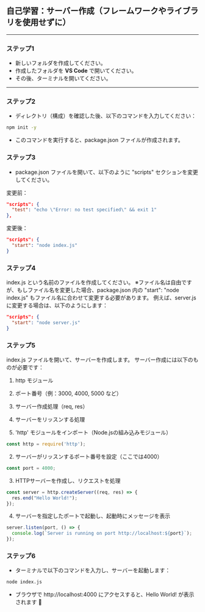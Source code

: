## 自己学習：サーバー作成（フレームワークやライブラリを使用せずに）

---

### ステップ1

- 新しいフォルダを作成してください。  
- 作成したフォルダを **VS Code** で開いてください。  
- その後、ターミナルを開いてください。

---

### ステップ2

- ディレクトリ（構成）を確認した後、以下のコマンドを入力してください：

```bash
npm init -y
```
- このコマンドを実行すると、package.json ファイルが作成されます。

### ステップ3
- package.json ファイルを開いて、以下のように "scripts" セクションを変更してください。

変更前：
```json 
"scripts": {
  "test": "echo \"Error: no test specified\" && exit 1"
},
```
変更後：
```json 
"scripts": {
  "start": "node index.js"
}
```

### ステップ4
index.js という名前のファイルを作成してください。
※ファイル名は自由ですが、もしファイル名を変更した場合、package.json 内の "start": "node index.js" もファイル名に合わせて変更する必要があります。
例えば、server.js に変更する場合は、以下のようにします：
```json
"scripts": {
  "start": "node server.js"
}
```

### ステップ5
index.js ファイルを開いて、サーバーを作成します。
サーバー作成には以下のものが必要です：

1. http モジュール
2. ポート番号（例：3000, 4000, 5000 など）
3. サーバー作成処理（req, res）
4. サーバーをリッスンする処理

1. 'http' モジュールをインポート（Node.jsの組み込みモジュール）
```javascript
const http = require('http');
```

2. サーバーがリッスンするポート番号を設定（ここでは4000）
```javascript
const port = 4000;
```

3. HTTPサーバーを作成し、リクエストを処理
```javascript
const server = http.createServer((req, res) => {
  res.end("Hello World!");
});

```

4. サーバーを指定したポートで起動し、起動時にメッセージを表示
```javascript
server.listen(port, () => {
  console.log(`Server is running on port http://localhost:${port}`);
});

```

### ステップ6
- ターミナルで以下のコマンドを入力し、サーバーを起動します：
```bash
node index.js
```
- ブラウザで http://localhost:4000 にアクセスすると、Hello World! が表示されます 🎉
